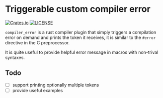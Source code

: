 # Triggerable custom compiler error

[![Crates.io](https://img.shields.io/crates/v/compiler_error.svg)](https://crates.io/crates/compiler_error)
[![LICENSE](https://img.shields.io/badge/license-MIT-blue.svg)](LICENSE)

`compiler_error` is a rust compiler plugin that simply triggers a compilation
error on demand and prints the token it receives, it is similar to the `#error`
directive in the C preprocessor.

It is quite useful to provide helpful error message in macros with non-trival syntaxes.

## Todo

- [ ] support printing optionally multiple tokens
- [ ] provide useful examples
